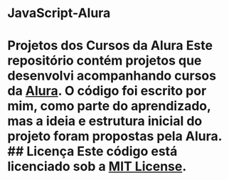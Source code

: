 # JavaScript-Alura
# Projetos dos Cursos da Alura  Este repositório contém projetos que desenvolvi acompanhando cursos da [Alura](https://www.alura.com.br/). O código foi escrito por mim, como parte do aprendizado, mas a ideia e estrutura inicial do projeto foram propostas pela Alura.  ## Licença Este código está licenciado sob a [MIT License](LICENSE).
